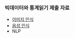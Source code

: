 ### 빅데이터와 통계읽기 제출 자료

* [이미지 인식](https://github.com/hersheythings/hersheyrepo/blob/main/ML/big%20data%20reading_test/solution_1_pdf.pdf)
* [음성 인식](https://github.com/hersheythings/hersheyrepo/blob/main/ML/big%20data%20reading_test/solution_2_pdf.pdf)
* NLP
